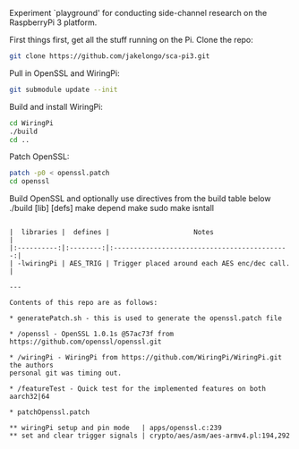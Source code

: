 Experiment `playground' for conducting side-channel research on
the RaspberryPi 3 platform.

First things first, get all the stuff running on the Pi. Clone the repo:

```bash
git clone https://github.com/jakelongo/sca-pi3.git
```

Pull in OpenSSL and WiringPi:

```bash
git submodule update --init
```

Build and install WiringPi:

```bash
cd WiringPi
./build
cd ..
```

Patch OpenSSL:

```bash
patch -p0 < openssl.patch
cd openssl
```

Build OpenSSL and optionally use directives from the build table below
./build [lib] [defs]
make depend
make
sudo make isntall
```

|  libraries |  defines |                     Notes                    |
|:----------:|:--------:|:--------------------------------------------:|
| -lwiringPi | AES_TRIG | Trigger placed around each AES enc/dec call. |

---

Contents of this repo are as follows:

* generatePatch.sh - this is used to generate the openssl.patch file

* /openssl - OpenSSL 1.0.1s @57ac73f from https://github.com/openssl/openssl.git

* /wiringPi - WiringPi from https://github.com/WiringPi/WiringPi.git the authors
personal git was timing out.

* /featureTest - Quick test for the implemented features on both aarch32|64

* patchOpenssl.patch

** wiringPi setup and pin mode   | apps/openssl.c:239
** set and clear trigger signals | crypto/aes/asm/aes-armv4.pl:194,292

